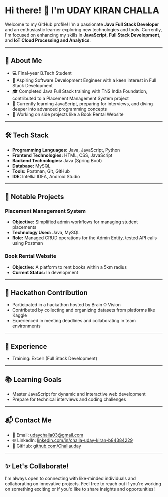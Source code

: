 # Hi there! 👋 I'm UDAY KIRAN CHALLA

Welcome to my GitHub profile! I'm a passionate **Java Full Stack Developer** and an enthusiastic learner exploring new technologies and tools. Currently, I'm focused on enhancing my skills in **JavaScript**, **Full Stack Development**, and **IoT Cloud Processing and Analytics**.

---

## 🚀 About Me

- 💻 Final-year B.Tech Student  
- 🎯 Aspiring Software Development Engineer with a keen interest in Full Stack Development  
- 🎓 Completed Java Full Stack training with TNS India Foundation, contributed to a Placement Management System project  
- 📖 Currently learning JavaScript, preparing for interviews, and diving deeper into advanced programming concepts  
- 🎨 Working on side projects like a Book Rental Website  

---

## 🛠️ Tech Stack

- **Programming Languages:** Java, JavaScript, Python  
- **Frontend Technologies:** HTML, CSS, JavaScript  
- **Backend Technologies:** Java (Spring Boot)  
- **Database:** MySQL  
- **Tools:** Postman, Git, GitHub  
- **IDE:** IntelliJ IDEA, Android Studio  

---

## 🌟 Notable Projects

### Placement Management System  
- **Objective:** Simplified admin workflows for managing student placements  
- **Technology Used:** Java, MySQL  
- **Role:** Managed CRUD operations for the Admin Entity, tested API calls using Postman  

### Book Rental Website  
- **Objective:** A platform to rent books within a 5km radius  
- **Current Status:** In development  

---

## 🧠 Hackathon Contribution

- Participated in a hackathon hosted by Brain O Vision  
- Contributed by collecting and organizing datasets from platforms like Kaggle  
- Experienced in meeting deadlines and collaborating in team environments  

---

## 💼 Experience

- Training: Excelr (Full Stack Development)  

---

## 📚 Learning Goals

- Master JavaScript for dynamic and interactive web development  
- Prepare for technical interviews and coding challenges  

---

## 📬 Contact Me

- 📧 Email: udaychalla03@gmail.com  
- 🌐 LinkedIn: [linkedin.com/in/challa-uday-kiran-b84384229](https://www.linkedin.com/in/challa-uday-kiran-b84384229/)  
- 🌟 GitHub: [github.com/Challauday](https://github.com/Challauday)  

---

## ✨ Let's Collaborate!

I'm always open to connecting with like-minded individuals and collaborating on innovative projects. Feel free to reach out if you're working on something exciting or if you'd like to share insights and opportunities!

